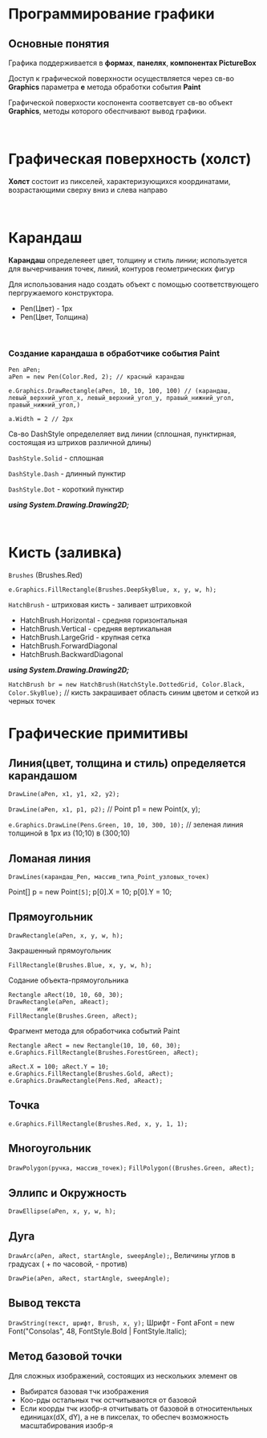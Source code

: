 # Программирование графики
## Основные понятия

Графика поддерживается в **формах**, **панелях**, **компонентах PictureBox**

Доступ к графической поверхности осуществляется через св-во **Graphics** параметра **е** метода обработки события **Paint**

Графической поверхости коспонента соответсвует св-во объект **Graphics**, методы которого обеспчивают вывод графики.

<br>

# Графическая поверхность (холст)

**Холст** состоит из пикселей, характеризующихся координатами, возрастающими сверху вниз и слева направо

<br>

# Карандаш

**Карандаш** определеяеет цвет, толщину и стиль линии; используется для вычерчивания точек, линий, контуров геометрических фигур

Для использования надо создать объект с помощью соответствующего пергружаемого конструктора.
- Pen(Цвет) - 1px
- Pen(Цвет, Толщина)

<br>

### Создание карандаша в обработчике события Paint

```
Pen aPen;
aPen = new Pen(Color.Red, 2); // красный карандаш

e.Graphics.DrawRectangle(aPen, 10, 10, 100, 100) // (карандаш, левый_верхний_угол_х, левый_верхний_угол_у, правый_нижний_угол, правый_нижний_угол,)

a.Width = 2 // 2px
```

Св-во DashStyle определеляет вид линии (сплошная, пунктирная, состоящая из штрихов различной длины)

`DashStyle.Solid` - сплошная

`DashStyle.Dash` - длинный пунктир

`DashStyle.Dot` - короткий пунктир

***using System.Drawing.Drawing2D;***

<br>

# Кисть (заливка)

`Brushes` (Brushes.Red)

`e.Graphics.FillRectangle(Brushes.DeepSkyBlue, x, y, w, h);`

`HatchBrush` - штриховая кисть - заливает штриховкой

- HatchBrush.Horizontal - средняя горизонтальная
- HatchBrush.Vertical - средняя вертикальная
- HatchBrush.LargeGrid - крупная сетка
- HatchBrush.ForwardDiagonal
- HatchBrush.BackwardDiagonal

***using System.Drawing.Drawing2D;***

`HatchBrush br = new HatchBrush(HatchStyle.DottedGrid, Color.Black, Color.SkyBlue);` // кисть закрашивает область синим цветом и сеткой из черных точек

# Графические примитивы

## Линия(цвет, толщина и стиль) определяется карандашом

`DrawLine(aPen, x1, y1, x2, y2);`

`DrawLine(aPen, x1, p1, p2);` // Point p1 = new Point(x, y);

`e.Graphics.DrawLine(Pens.Green, 10, 10, 300, 10);` // зеленая линия толщиной в 1px из (10;10) в (300;10)

## Ломаная линия
`DrawLines(карандаш_Pen, массив_типа_Point_узловых_точек)`

Point[] p = new Point`[5]`;
p[0].X = 10; p[0].Y = 10;

## Прямоугольник

`DrawRectangle(aPen, x, y, w, h);`

Закрашенный прямоугольник

`FillRectangle(Brushes.Blue, x, y, w, h);`

Содание объекта-прямоугольника
```
Rectangle aRect(10, 10, 60, 30);
DrawRectangle(aPen, aReact);
        или
FillRectangle(Brushes.Green, aRect);
```

Фрагмент метода для обработчика событий Paint
```
Rectangle aRect = new Rectangle(10, 10, 60, 30);
e.Graphics.FillRectangle(Brushes.ForestGreen, aRect);

aRect.X = 100; aRect.Y = 10;
e.Graphics.FillRectangle(Brushes.Gold, aRect);
e.Graphics.DrawRectangle(Pens.Red, aReact);
```
## Точка
`e.Graphics.FillRectangle(Brushes.Red, x, y, 1, 1);`

## Многоугольник

`DrawPolygon(ручка, массив_точек);`
`FillPolygon((Brushes.Green, aRect);`

## Эллипс и Окружность

`DrawEllipse(aPen, x, y, w, h);`

## Дуга
`DrawArc(aPen, aRect, startAngle, sweepAngle);`, Величины углов в градусах ( + по часовой, - против)

`DrawPie(aPen, aRect, startAngle, sweepAngle);`

## Вывод текста

`DrawString(текст, шрифт, Brush, x, y);`
Шрифт - Font aFont = new Font("Consolas", 48, FontStyle.Bold | FontStyle.Italic);

## Метод базовой точки
Для сложных изображений, состоящих из нескольких элемент
ов

- Выбиратся базовая тчк изображения
- Коо-рды остальных тчк остчитываются от базовой
- Если коорды тчк изобр-я отчитывать от базовой в относитенльных единицах(dX, dY), а не в пикселах, то обеспеч возможность масштабирования изобр-я